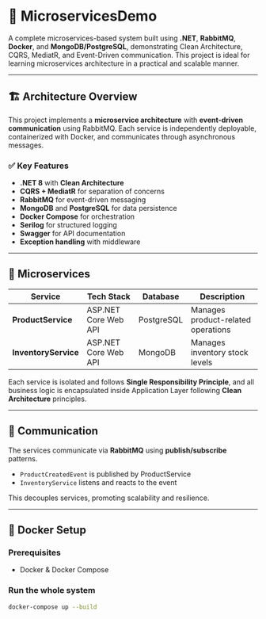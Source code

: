 # 🧩 MicroservicesDemo

A complete microservices-based system built using **.NET**, **RabbitMQ**, **Docker**, and **MongoDB/PostgreSQL**, demonstrating Clean Architecture, CQRS, MediatR, and Event-Driven communication. This project is ideal for learning microservices architecture in a practical and scalable manner.

---

## 🏗️ Architecture Overview

This project implements a **microservice architecture** with **event-driven communication** using RabbitMQ. Each service is independently deployable, containerized with Docker, and communicates through asynchronous messages.

### ✅ Key Features

- **.NET 8** with **Clean Architecture**
- **CQRS + MediatR** for separation of concerns
- **RabbitMQ** for event-driven messaging
- **MongoDB** and **PostgreSQL** for data persistence
- **Docker Compose** for orchestration
- **Serilog** for structured logging
- **Swagger** for API documentation
- **Exception handling** with middleware

---

## 🧩 Microservices

| Service              | Tech Stack         | Database     | Description                                  |
|----------------------|--------------------|--------------|----------------------------------------------|
| **ProductService**   | ASP.NET Core Web API | PostgreSQL   | Manages product-related operations           |
| **InventoryService** | ASP.NET Core Web API | MongoDB      | Manages inventory stock levels               |

Each service is isolated and follows **Single Responsibility Principle**, and all business logic is encapsulated inside Application Layer following **Clean Architecture** principles.

---

## 🔄 Communication

The services communicate via **RabbitMQ** using **publish/subscribe** patterns.

- `ProductCreatedEvent` is published by ProductService
- `InventoryService` listens and reacts to the event

This decouples services, promoting scalability and resilience.

---

## 🐳 Docker Setup

### Prerequisites

- Docker & Docker Compose

### Run the whole system

```bash
docker-compose up --build
